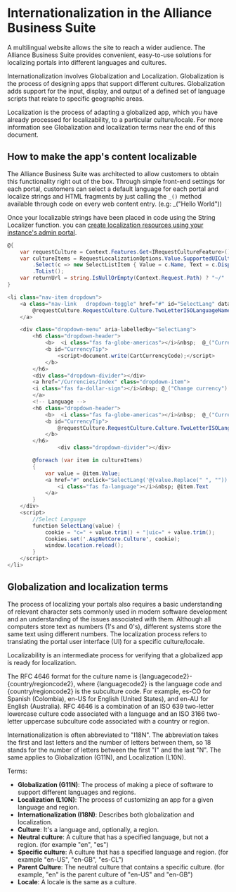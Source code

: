 # Internationalization in the Alliance Business Suite

A multilingual website allows the site to reach a wider audience. The Alliance Business Suite provides convenient, easy-to-use solutions for localizing portals into different languages and cultures.

Internationalization involves Globalization and Localization. Globalization is the process of designing apps that support different cultures. Globalization adds support for the input, display, and output of a defined set of language scripts that relate to specific geographic areas.

Localization is the process of adapting a globalized app, which you have already processed for localizability, to a particular culture/locale. For more information see Globalization and localization terms near the end of this document.

## How to make the app's content localizable
The Alliance Business Suite was architected to allow customers to obtain this functionality right out of the box. Through simple front-end settings for each portal, customers can select a default language for each portal and localize strings and HTML fragments by just calling the `_()` method available through code on every web content entry. (e.g: _("Hello World"))

Once your localizable strings have been placed in code using the String Localizer function. you can [create localization resources using your instance's admin portal](Internationalization/Localization-Strings).


``` csharp
@{
	var requestCulture = Context.Features.Get<IRequestCultureFeature>();
	var cultureItems = RequestLocalizationOptions.Value.SupportedUICultures
		.Select(c => new SelectListItem { Value = c.Name, Text = c.DisplayName })
		.ToList();
	var returnUrl = string.IsNullOrEmpty(Context.Request.Path) ? "~/" : $"~{Context.Request.Path.Value}";
}

<li class="nav-item dropdown">
	<a class="nav-link   dropdown-toggle" href="#" id="SelectLang" data-toggle="dropdown" aria-haspopup="true" aria-expanded="false">
		@requestCulture.RequestCulture.Culture.TwoLetterISOLanguageName - <script>document.write(CartCurrencyCode);</script>
	</a>

	<div class="dropdown-menu" aria-labelledby="SelectLang">
		<h6 class="dropdown-header">
			<b>  <i class="fas fa-globe-americas"></i>&nbsp;  @_("Current currency"): </b>
			<b id="CurrencyTip">
				<script>document.write(CartCurrencyCode);</script>
			</b>
		</h6>
		<div class="dropdown-divider"></div>
		<a href="/Currencies/Index" class="dropdown-item">
		<i class="fas fa-dollar-sign"></i>&nbsp; @_("Change currency")
		</a>
		<!-- Language -->
		<h6 class="dropdown-header">
			<b>  <i class="fas fa-globe-americas"></i>&nbsp;  @_("Current Language"): </b>
			<b id="CurrencyTip">
				@requestCulture.RequestCulture.Culture.TwoLetterISOLanguageName
			</b>
		</h6>
				<div class="dropdown-divider"></div>

		@foreach (var item in cultureItems)
		{
			var value = @item.Value;
			<a href="#" onclick="SelectLang('@(value.Replace(" ", ""))')" class="dropdown-item">
				<i class="fas fa-language"></i>&nbsp; @item.Text
			</a>
		}
	</div>
	<script>
		//Select Language
		function SelectLang(value) {
			cookie = "c=" + value.trim() + "|uic=" + value.trim();
			Cookies.set('.AspNetCore.Culture', cookie);
			window.location.reload();
		}
	</script>
</li>
```

## Globalization and localization terms
The process of localizing your portals also requires a basic understanding of relevant character sets commonly used in modern software development and an understanding of the issues associated with them. Although all computers store text as numbers (1's and 0's), different systems store the same text using different numbers. The localization process refers to translating the portal user interface (UI) for a specific culture/locale.

Localizability is an intermediate process for verifying that a globalized app is ready for localization.

The RFC 4646 format for the culture name is {languagecode2}-{country/regioncode2}, where {languagecode2} is the language code and {country/regioncode2} is the subculture code. For example, es-CO for Spanish (Colombia), en-US for English (United States), and en-AU for English (Australia). RFC 4646 is a combination of an ISO 639 two-letter lowercase culture code associated with a language and an ISO 3166 two-letter uppercase subculture code associated with a country or region. 

Internationalization is often abbreviated to "I18N". The abbreviation takes the first and last letters and the number of letters between them, so 18 stands for the number of letters between the first "I" and the last "N". The same applies to Globalization (G11N), and Localization (L10N).

Terms:

- **Globalization (G11N)**: The process of making a piece of software to support different languages and regions.
- **Localization (L10N)**: The process of customizing an app for a given language and region.
- **Internationalization (I18N)**: Describes both globalization and localization.
- **Culture**: It's a language and, optionally, a region.
- **Neutral culture**: A culture that has a specified language, but not a region. (for example "en", "es")
- **Specific culture**: A culture that has a specified language and region. (for example "en-US", "en-GB", "es-CL")
- **Parent Culture**: The neutral culture that contains a specific culture. (for example, "en" is the parent culture of "en-US" and "en-GB")
- **Locale**: A locale is the same as a culture.